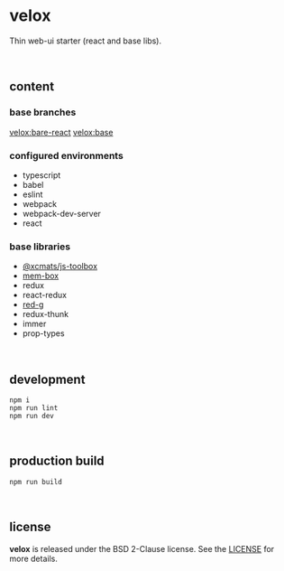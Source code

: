 # velox

Thin web-ui starter (react and base libs).

<br />




## content

### base branches

[velox:bare-react](https://github.com/drmats/velox/tree/bare-react)
[velox:base](https://github.com/drmats/velox/tree/base)

### configured environments

* typescript
* babel
* eslint
* webpack
* webpack-dev-server
* react

### base libraries

* [@xcmats/js-toolbox](https://drmats.github.io/js-toolbox/)
* [mem-box](https://drmats.github.io/mem-box/)
* redux
* react-redux
* [red-g](https://drmats.github.io/red-g/)
* redux-thunk
* immer
* prop-types

<br />




## development

```
npm i
npm run lint
npm run dev
```

<br />




## production build

```
npm run build
```

<br />




## license

**velox** is released under the BSD 2-Clause license. See the
[LICENSE](https://raw.githubusercontent.com/drmats/velox/master/LICENSE)
for more details.
